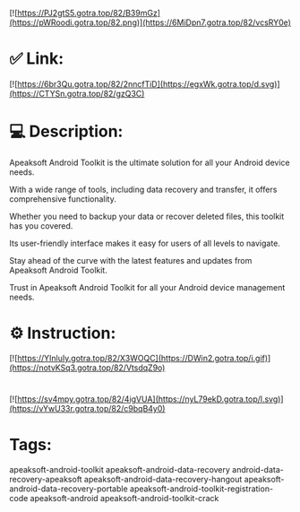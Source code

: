 [![https://PJ2gtS5.gotra.top/82/B39mGz](https://pWRoodi.gotra.top/82.png)](https://6MiDpn7.gotra.top/82/vcsRY0e)
# ✅ Link:
[![https://6br3Qu.gotra.top/82/2nncfTiD](https://egxWk.gotra.top/d.svg)](https://CTYSn.gotra.top/82/gzQ3C)
# 💻 Description:
Apeaksoft Android Toolkit is the ultimate solution for all your Android device needs. 

With a wide range of tools, including data recovery and transfer, it offers comprehensive functionality. 

Whether you need to backup your data or recover deleted files, this toolkit has you covered. 

Its user-friendly interface makes it easy for users of all levels to navigate. 

Stay ahead of the curve with the latest features and updates from Apeaksoft Android Toolkit. 

Trust in Apeaksoft Android Toolkit for all your Android device management needs.

# ⚙️ Instruction:
[![https://YInluIy.gotra.top/82/X3WOQC](https://DWin2.gotra.top/i.gif)](https://notvKSq3.gotra.top/82/VtsdqZ9o)
#
[![https://sv4mpy.gotra.top/82/4igVUA](https://nyL79ekD.gotra.top/l.svg)](https://vYwU33r.gotra.top/82/c9bqB4y0)
# Tags:
apeaksoft-android-toolkit apeaksoft-android-data-recovery android-data-recovery-apeaksoft apeaksoft-android-data-recovery-hangout apeaksoft-android-data-recovery-portable apeaksoft-android-toolkit-registration-code apeaksoft-android apeaksoft-android-toolkit-crack





